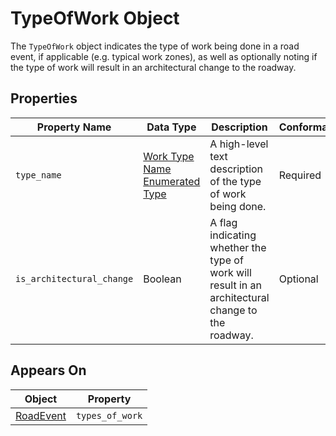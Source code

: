 # TypeOfWork Object
The `TypeOfWork` object indicates the type of work being done in a road event, if applicable (e.g. typical work zones), as well as optionally noting if the type of work will result in an architectural change to the roadway.

## Properties
Property Name | Data Type | Description | Conformance | Notes
--- | --- | --- | --- | ---
`type_name` | [Work Type Name Enumerated Type](/spec-content/enumerated-types/work_type_name.md) | A high-level text description of the type of work being done. | Required | 
`is_architectural_change` | Boolean | A flag indicating whether the type of work will result in an architectural change to the roadway. | Optional |

## Appears On
Object | Property
--- | ---
[RoadEvent](/spec-content/objects/RoadEvent.md) | `types_of_work`